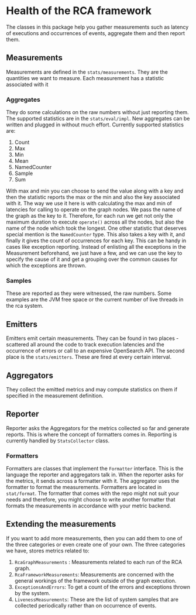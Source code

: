 # Health of the RCA framework

The classes in this package help you gather measurements such as latency of executions and
occurrences of events, aggregate them and then report them.

## Measurements

Measurements are defined in the  `stats/measurements`. They are the quantities we want to measure.
Each measurement has a statistic associated with it

### Aggregates
They do some calculations on the raw numbers without just reporting them. The supported
statistics are in the `stats/eval/impl`. New aggregates can be written and plugged in without
much effort. Currently supported statistics are:
 1. Count
 1. Max
 1. Min
 1. Mean
 1. NamedCounter
 1. Sample
 1. Sum

With max and min you can choose to send the value along with a key and then the statistic reports
the max or the min and also the key associated with it. The way we use it here is with
calculating the max and min of latencies for calling to operate on the graph nodes. We pass
the name of the graph as the key to it. Therefore, for each run we get not only the maximum
duration to execute `operate()` across all the nodes, but also the name of the node  which 
took the longest.
One other statistic that deserves special mention is the `NamedCounter` type. This also takes a
key with it, and finally it gives the count of occurrences for each key. This can be handy in
cases like exception reporting. Instead of enlisting all the exceptions in the Measurement
beforehand, we just have a few, and we can use the key to specify the cause of it and get a
grouping over the common causes for which the exceptions are thrown.


### Samples
These are reported as they were witnessed, the raw numbers. Some examples are the JVM free
 space or the current number of live threads in the rca system.

## Emitters

Emitters emit certain measurements. They can be found in two places - scattered all around the
code to track execution latencies and the occurrence of errors or call to an expensive
OpenSearch API. The second place is the `stats/emitters`. These are fired at every certain
interval.

## Aggregators

They collect the emitted metrics and may compute statistics on them if specified in the
measurement definition.

## Reporter
Reporter asks the Aggregators for the metrics collected so far and generate reports. This is
where the concept of formatters comes in. Reporting is currently handled by `StatsCollector` class.

### Formatters

Formatters are classes that implement the `Formatter`  interface. This is the language the
reporter and aggregators talk in. When the reporter asks for the metrics, it sends across a
formatter with it. The aggregator uses the formatter to format the measurements. Formatters are
located in `stat/format`. The formatter that comes with the repo might not suit your needs and
therefore, you might choose to write another formatter that formats the measurements in
accordance with your metric backend.

## Extending the measurements

If you want to add more measurements, then you can add them to one of the three categories or
 even create one of your own. The three categories we have, stores metrics related to:
 1. `RcaGraphMeasurements` : Measurements related to each run of the RCA graph.
 1. `RcaFrameworkMeasurements`: Measurements are concerned with the general workings of the
  framework outside of the graph execution.
 1. `ExceptionsAndErrors`: To get a count of the errors and exceptions thrown by the system.
 1. `LivenessMeasurements`: These are the list of system samples that are collected periodically
  rather than on occurrence of events.
